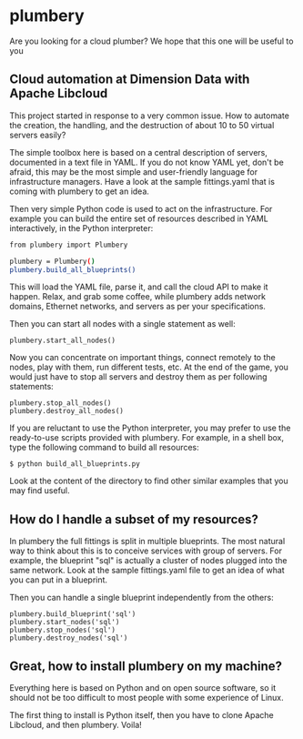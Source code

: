 # plumbery

Are you looking for a cloud plumber? We hope that this one will be useful to you

## Cloud automation at Dimension Data with Apache Libcloud

This project started in response to a very common issue. How to automate the creation, the handling, and the destruction of about 10 to 50 virtual servers easily?

The simple toolbox here is based on a central description of servers, documented in a text file in YAML. If you do not know YAML yet, don't be afraid, this may be the most simple and user-friendly language for infrastructure managers. Have a look at the sample fittings.yaml that is coming with plumbery to get an idea.

Then very simple Python code is used to act on the infrastructure. For example you can build the entire set of resources described in YAML interactively, in the Python interpreter:

```bash
from plumbery import Plumbery

plumbery = Plumbery()
plumbery.build_all_blueprints()
```

This will load the YAML file, parse it, and call the cloud API to make it happen. Relax, and grab some coffee, while plumbery adds network domains, Ethernet networks, and servers as per your specifications.

Then you can start all nodes with a single statement as well:

```plumbery.start_all_nodes()```

Now you can concentrate on important things, connect remotely to the nodes, play with them, run different tests, etc. At the end of the game, you would just have to stop all servers and destroy them as per following statements:

```
plumbery.stop_all_nodes()
plumbery.destroy_all_nodes()
```

If you are reluctant to use the Python interpreter, you may prefer to use the ready-to-use scripts provided with plumbery. For example, in a shell box, type the following command to build all resources:

```$ python build_all_blueprints.py```

Look at the content of the directory to find other similar examples that you may find useful.

## How do I handle a subset of my resources?

In plumbery the full fittings is split in multiple blueprints. The most natural way to think about this is to conceive services with group of servers. For example, the blueprint "sql" is actually a cluster of nodes plugged into the same network. Look at the sample fittings.yaml file to get an idea of what you can put in a blueprint.

Then you can handle a single blueprint independently from the others:

```
plumbery.build_blueprint('sql')
plumbery.start_nodes('sql')
plumbery.stop_nodes('sql')
plumbery.destroy_nodes('sql')
```

## Great, how to install plumbery on my machine?

Everything here is based on Python and on open source software, so it should not be too difficult to most people with some experience of Linux.

The first thing to install is Python itself, then you have to clone Apache Libcloud, and then plumbery. Voila!
